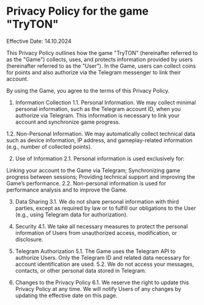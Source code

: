 # Privacy Policy for the game "TryTON"
Effective Date: 14.10.2024

This Privacy Policy outlines how the game "TryTON" (hereinafter referred to as the "Game") collects, uses, and protects information provided by users (hereinafter referred to as the "User"). In the Game, users can collect coins for points and also authorize via the Telegram messenger to link their account.

By using the Game, you agree to the terms of this Privacy Policy.

1. Information Collection
1.1. Personal Information. We may collect minimal personal information, such as the Telegram account ID, when you authorize via Telegram. This information is necessary to link your account and synchronize game progress.

1.2. Non-Personal Information. We may automatically collect technical data such as device information, IP address, and gameplay-related information (e.g., number of collected points).

2. Use of Information
2.1. Personal information is used exclusively for:

Linking your account to the Game via Telegram;
Synchronizing game progress between sessions;
Providing technical support and improving the Game’s performance.
2.2. Non-personal information is used for performance analysis and to improve the Game.

3. Data Sharing
3.1. We do not share personal information with third parties, except as required by law or to fulfill our obligations to the User (e.g., using Telegram data for authorization).

4. Security
4.1. We take all necessary measures to protect the personal information of Users from unauthorized access, modification, or disclosure.

5. Telegram Authorization
5.1. The Game uses the Telegram API to authorize Users. Only the Telegram ID and related data necessary for account identification are used. 5.2. We do not access your messages, contacts, or other personal data stored in Telegram.

6. Changes to the Privacy Policy
6.1. We reserve the right to update this Privacy Policy at any time. We will notify Users of any changes by updating the effective date on this page.

